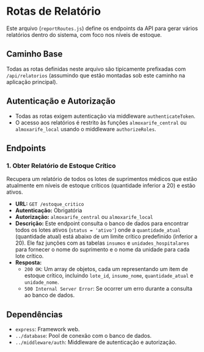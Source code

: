 # Rotas de Relatório

Este arquivo (`reportRoutes.js`) define os endpoints da API para gerar vários relatórios dentro do sistema, com foco nos níveis de estoque.

## Caminho Base

Todas as rotas definidas neste arquivo são tipicamente prefixadas com `/api/relatorios` (assumindo que estão montadas sob este caminho na aplicação principal).

## Autenticação e Autorização

* Todas as rotas exigem autenticação via middleware `authenticateToken`.
* O acesso aos relatórios é restrito às funções `almoxarife_central` ou `almoxarife_local` usando o middleware `authorizeRoles`.

## Endpoints

### 1. Obter Relatório de Estoque Crítico

Recupera um relatório de todos os lotes de suprimentos médicos que estão atualmente em níveis de estoque críticos (quantidade inferior a 20) e estão ativos.

* **URL:** `GET /estoque_critico`
* **Autenticação:** Obrigatória
* **Autorização:** `almoxarife_central` ou `almoxarife_local`
* **Descrição:** Este endpoint consulta o banco de dados para encontrar todos os lotes ativos (`status = 'ativo'`) onde a `quantidade_atual` (quantidade atual) está abaixo de um limite crítico predefinido (inferior a 20). Ele faz junções com as tabelas `insumos` e `unidades_hospitalares` para fornecer o nome do suprimento e o nome da unidade para cada lote crítico.
* **Resposta:**
    * `200 OK`: Um array de objetos, cada um representando um item de estoque crítico, incluindo `lote_id`, `insumo_nome`, `quantidade_atual` e `unidade_nome`.
    * `500 Internal Server Error`: Se ocorrer um erro durante a consulta ao banco de dados.

## Dependências

* `express`: Framework web.
* `../database`: Pool de conexão com o banco de dados.
* `../middleware/auth`: Middleware de autenticação e autorização.